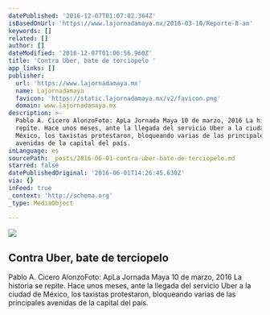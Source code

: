 ```yaml
---
datePublished: '2016-12-07T01:07:02.364Z'
isBasedOnUrl: 'https://www.lajornadamaya.mx/2016-03-10/Reporte-8-am'
keywords: []
related: []
author: []
dateModified: '2016-12-07T01:06:56.960Z'
title: 'Contra Uber, bate de terciopelo '
app_links: []
publisher:
  url: 'https://www.lajornadamaya.mx'
  name: Lajornadamaya
  favicon: 'https://static.lajornadamaya.mx/v2/favicon.png'
  domain: www.lajornadamaya.mx
description: >-
  Pablo A. Cicero AlonzoFoto: ApLa Jornada Maya 10 de marzo, 2016 La historia se
  repite. Hace unos meses, ante la llegada del servicio Uber a la ciudad de
  México, los taxistas protestaron, bloqueando varias de las principales
  avenidas de la capital del país.
inLanguage: es
sourcePath: _posts/2016-06-01-contra-uber-bate-de-terciopelo.md
starred: false
datePublishedOriginal: '2016-06-01T14:26:45.630Z'
via: {}
inFeed: true
_context: 'http://schema.org'
_type: MediaObject

---
```

<article style=""><img src="https://s3-us-west-2.amazonaws.com/the-grid-img/p/9a805660608bb286924c21ce5cc8c1102863f8f4.jpg" /><h1>Contra Uber, bate de terciopelo </h1><p>Pablo A. Cicero AlonzoFoto: ApLa Jornada Maya 10 de marzo, 2016 La historia se repite. Hace unos meses, ante la llegada del servicio Uber a la ciudad de México, los taxistas protestaron, bloqueando varias de las principales avenidas de la capital del país.</p></article>